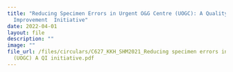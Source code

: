 ```yaml
---
title: "Reducing Specimen Errors in Urgent O&G Centre (UOGC): A Quality
  Improvement  Initiative"
date: 2022-04-01
layout: file
description: ""
image: ""
file_url: /files/circulars/C627_KKH_SHM2021_Reducing specimen errors in Urgent OnG Centre
  (UOGC) A QI initiative.pdf
---
```


